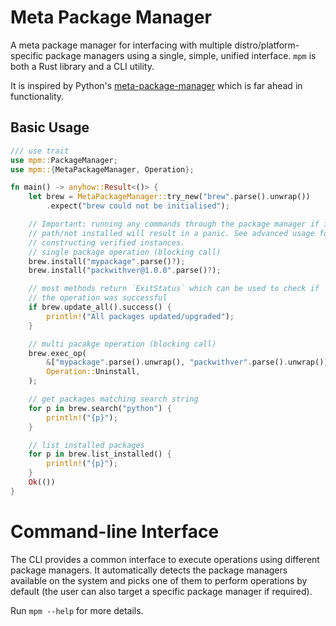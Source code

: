 # Meta Package Manager

A meta package manager for interfacing with multiple distro/platform-specific
package managers using a single, simple, unified interface. `mpm` is both a
Rust library and a CLI utility.

It is inspired by Python's
[meta-package-manager](https://github.com/kdeldycke/meta-package-manager) which is far
ahead in functionality.

## Basic Usage

```rust
/// use trait
use mpm::PackageManager;
use mpm::{MetaPackageManager, Operation};

fn main() -> anyhow::Result<()> {
    let brew = MetaPackageManager::try_new("brew".parse().unwrap())
        .expect("brew could not be initialised");

    // Important: running any commands through the package manager if it is not in
    // path/not installed will result in a panic. See advanced usage for safely
    // constructing verified instances.
    // single package operation (blocking call)
    brew.install("mypackage".parse()?);
    brew.install("packwithver@1.0.0".parse()?);

    // most methods return `ExitStatus` which can be used to check if
    // the operation was successful
    if brew.update_all().success() {
        println!("All packages updated/upgraded");
    }

    // multi pacakge operation (blocking call)
    brew.exec_op(
        &["mypackage".parse().unwrap(), "packwithver".parse().unwrap()],
        Operation::Uninstall,
    );

    // get packages matching search string
    for p in brew.search("python") {
        println!("{p}");
    }

    // list installed packages
    for p in brew.list_installed() {
        println!("{p}");
    }
    Ok(())
}
```

# Command-line Interface

The CLI provides a common interface to execute operations using different
package managers. It automatically detects the package managers available on the
system and picks one of them to perform operations by default (the user can also
target a specific package manager if required).

Run `mpm --help` for more details.
